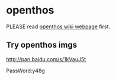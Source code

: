 # openthos

PLEASE read [openthos wiki webpage](https://github.com/openthos/openthos/wiki/Home-zh_CN) first. 

## Try openthos imgs

http://pan.baidu.com/s/1kVauJ5t 

PassWord:y48g
